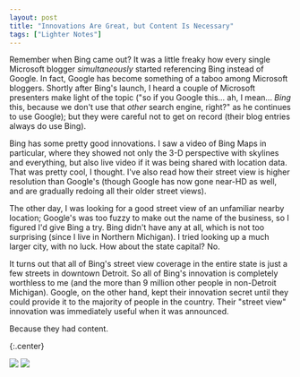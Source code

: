 ```yaml
---
layout: post
title: "Innovations Are Great, but Content Is Necessary"
tags: ["Lighter Notes"]
---
```



Remember when Bing came out? It was a little freaky how every single Microsoft blogger _simultaneously_ started referencing Bing instead of Google. In fact, Google has become something of a taboo among Microsoft bloggers. Shortly after Bing's launch, I heard a couple of Microsoft presenters make light of the topic ("so if you Google this... ah, I mean... _Bing_ this, because we don't use that _other_ search engine, right?" as he continues to use Google); but they were careful not to get on record (their blog entries always do use Bing).





Bing has some pretty good innovations. I saw a video of Bing Maps in particular, where they showed not only the 3-D perspective with skylines and everything, but also live video if it was being shared with location data. That was pretty cool, I thought. I've also read how their street view is higher resolution than Google's (though Google has now gone near-HD as well, and are gradually redoing all their older street views).





The other day, I was looking for a good street view of an unfamiliar nearby location; Google's was too fuzzy to make out the name of the business, so I figured I'd give Bing a try. Bing didn't have any at all, which is not too surprising (since I live in Northern Michigan). I tried looking up a much larger city, with no luck. How about the state capital? No.





It turns out that all of Bing's street view coverage in the entire state is just a few streets in downtown Detroit. So all of Bing's innovation is completely worthless to me (and the more than 9 million other people in non-Detroit Michigan). Google, on the other hand, kept their innovation secret until they could provide it to the majority of people in the country. Their "street view" innovation was immediately useful when it was announced.





Because they had content.



{:.center}

[![](http://2.bp.blogspot.com/_lkN-6AUYgOI/S9WMFuew6QI/AAAAAAAADJA/2urMRxCoqN4/s320/bing-cropped.PNG)](http://2.bp.blogspot.com/_lkN-6AUYgOI/S9WMFuew6QI/AAAAAAAADJA/2urMRxCoqN4/s1600/bing-cropped.PNG)
[![](http://3.bp.blogspot.com/_lkN-6AUYgOI/S9WMGtzRWnI/AAAAAAAADJI/vt7YJTEBvfo/s320/google-cropped.PNG)](http://3.bp.blogspot.com/_lkN-6AUYgOI/S9WMGtzRWnI/AAAAAAAADJI/vt7YJTEBvfo/s1600/google-cropped.PNG)
